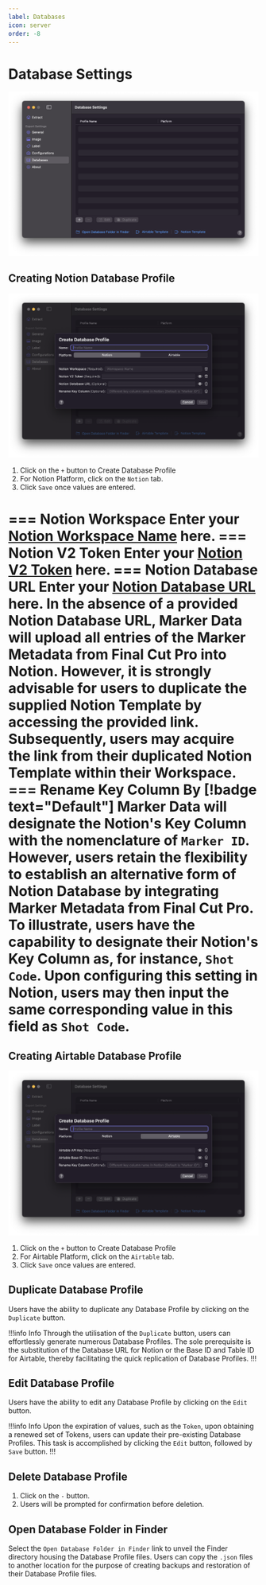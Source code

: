 ```yaml
---
label: Databases
icon: server
order: -8
---
```

# Database Settings

![Database Settings](/assets/md-database-settings.png)

## Creating Notion Database Profile

![Create Notion Profile](/assets/md-database-settings_01.png)

1. Click on the `+` button to Create Database Profile 
2. For Notion Platform, click on the `Notion` tab.
3. Click `Save` once values are entered.

=== Notion Workspace
Enter your [Notion Workspace Name](/databases/notion-prerequisite#obtain-your-workspace-name) here.
=== Notion V2 Token
 Enter your [Notion V2 Token](/databases/notion-prerequisite#obtain-your-session-token) here.
=== Notion Database URL
Enter your [Notion Database URL](/databases/notion-prerequisite##obtain-your-database-url) here. In the absence of a provided Notion Database URL, **Marker Data** will upload all entries of the Marker Metadata from Final Cut Pro into Notion. However, it is strongly advisable for users to duplicate the supplied Notion Template by accessing the provided link. Subsequently, users may acquire the link from their duplicated Notion Template within their Workspace.
=== Rename Key Column
By [!badge text="Default"] **Marker Data** will designate the Notion's Key Column with the nomenclature of `Marker ID`. However, users retain the flexibility to establish an alternative form of Notion Database by integrating Marker Metadata from Final Cut Pro. To illustrate, users have the capability to designate their Notion's Key Column as, for instance, `Shot Code`. Upon configuring this setting in Notion, users may then input the same corresponding value in this field as `Shot Code`.
===

## Creating Airtable Database Profile

![Create Airtable Profile](/assets/md-database-settings_02.png)

1. Click on the `+` button to Create Database Profile 
2. For Airtable Platform, click on the `Airtable` tab.
3. Click `Save` once values are entered.

## Duplicate Database Profile

Users have the ability to duplicate any Database Profile by clicking on the `Duplicate` button.

!!!info Info
Through the utilisation of the `Duplicate` button, users can effortlessly generate numerous Database Profiles. The sole prerequisite is the substitution of the Database URL for Notion or the Base ID and Table ID for Airtable, thereby facilitating the quick replication of Database Profiles.
!!!

## Edit Database Profile

Users have the ability to edit any Database Profile by clicking on the `Edit` button.

!!!info Info
Upon the expiration of values, such as the `Token`, upon obtaining a renewed set of Tokens, users can update their pre-existing Database Profiles. This task is accomplished by clicking the `Edit` button, followed by `Save` button.
!!!

## Delete Database Profile

1. Click on the `-` button.
2. Users will be prompted for confirmation before deletion.

## Open Database Folder in Finder

Select the `Open Database Folder in Finder` link to unveil the Finder directory housing the Database Profile files. Users can copy the `.json` files to another location for the purpose of creating backups and restoration of their Database Profile files.